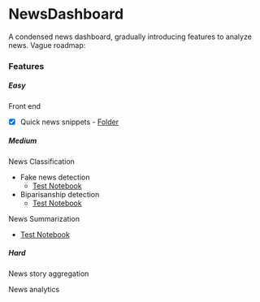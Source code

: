 # NewsDashboard

A condensed news dashboard, gradually introducing features to analyze news. Vague roadmap:

### Features

##### Easy

Front end

- [x] Quick news snippets - [Folder](https://github.com/Lingotech-Davis/NewsDashboard/tree/main/nextjs-app)

##### Medium

News Classification

- Fake news detection
  - [Test Notebook](https://github.com/Lingotech-Davis/NewsDashboard/blob/main/tests/FakeNews_Classifier.ipynb)
- Biparisanship detection
  - [Test Notebook](https://github.com/Lingotech-Davis/NewsDashboard/blob/main/tests/BiasDetection_Classifier.ipynb)

News Summarization
- [Test Notebook](https://github.com/Lingotech-Davis/NewsDashboard/blob/main/tests/request.ipynb)

##### Hard

News story aggregation

News analytics

